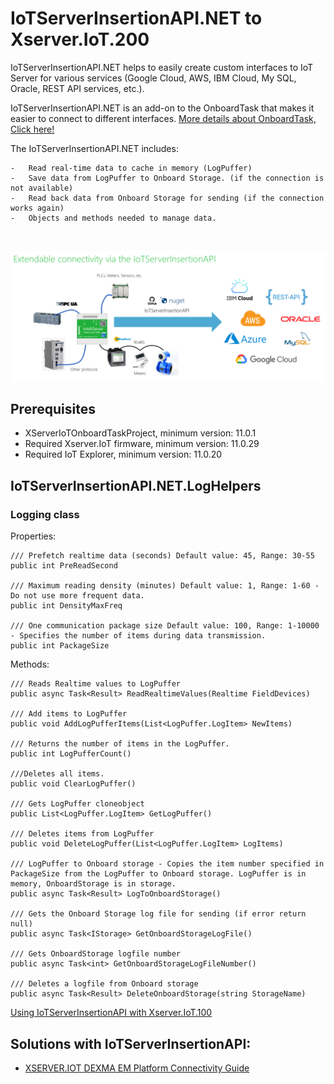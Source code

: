 # IoTServerInsertionAPI.NET to Xserver.IoT.200

IoTServerInsertionAPI.NET helps to easily create custom interfaces to IoT Server for various services (Google Cloud, AWS, IBM Cloud, My SQL, Oracle, REST API services, etc.).<br>

IoTServerInsertionAPI.NET is an add-on to the OnboardTask that makes it easier to connect to different interfaces. [More details about OnboardTask, Click here!](https://github.com/IntelliSenseIoT/XserverIoTOnboardTask.NET/blob/main/OnboardTask%20Architecture%20Overview.md)<br>

The IoTServerInsertionAPI.NET includes:<br>

    -	Read real-time data to cache in memory (LogPuffer)
    -	Save data from LogPuffer to Onboard Storage. (if the connection is not available)
    -	Read back data from Onboard Storage for sending (if the connection works again)
    -	Objects and methods needed to manage data.
<br>

![](/images/IoTServerInsertionAPI.png)

## Prerequisites

- XServerIoTOnboardTaskProject, minimum version: 11.0.1
- Required Xserver.IoT firmware, minimum version: 11.0.29
- Required IoT Explorer, minimum version: 11.0.20

## IoTServerInsertionAPI.NET.LogHelpers

### Logging class

Properties:

    /// Prefetch realtime data (seconds) Default value: 45, Range: 30-55
    public int PreReadSecond

    /// Maximum reading density (minutes) Default value: 1, Range: 1-60 - Do not use more frequent data.
    public int DensityMaxFreq

    /// One communication package size Default value: 100, Range: 1-10000 - Specifies the number of items during data transmission.
    public int PackageSize

Methods:

    /// Reads Realtime values to LogPuffer
    public async Task<Result> ReadRealtimeValues(Realtime FieldDevices)

    /// Add items to LogPuffer    
    public void AddLogPufferItems(List<LogPuffer.LogItem> NewItems)

    /// Returns the number of items in the LogPuffer.
    public int LogPufferCount()

    ///Deletes all items.
    public void ClearLogPuffer()

    /// Gets LogPuffer cloneobject
    public List<LogPuffer.LogItem> GetLogPuffer()

    /// Deletes items from LogPuffer  
    public void DeleteLogPuffer(List<LogPuffer.LogItem> LogItems)

    /// LogPuffer to Onboard storage - Copies the item number specified in PackageSize from the LogPuffer to Onboard storage. LogPuffer is in memory, OnboardStorage is in storage.
    public async Task<Result> LogToOnboardStorage()

    /// Gets the Onboard Storage log file for sending (if error return null)  
    public async Task<IStorage> GetOnboardStorageLogFile()

    /// Gets OnboardStorage logfile number  
    public async Task<int> GetOnboardStorageLogFileNumber()

    /// Deletes a logfile from Onboard storage   
    public async Task<Result> DeleteOnboardStorage(string StorageName)

[Using IoTServerInsertionAPI with Xserver.IoT.100](https://github.com/IntelliSenseIoT/XserverIoTOnboardTask.github.io/blob/master/IoTServerInsertionAPI.md)

## Solutions with IoTServerInsertionAPI:

- [XSERVER.IOT DEXMA EM Platform Connectivity Guide](https://1drv.ms/b/s!AguHARCrYGJQghYI5IXXuLxc5kfy?e=4maIbk)
